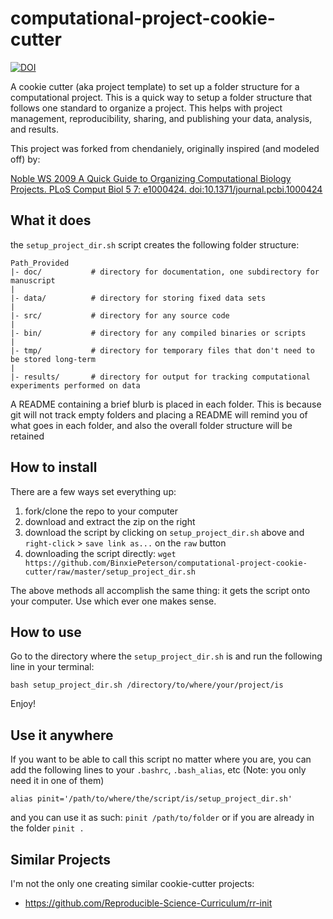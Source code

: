 # computational-project-cookie-cutter

[![DOI](https://zenodo.org/badge/11594/chendaniely/computational-project-cookie-cutter.svg)](#DOI)

A cookie cutter (aka project template) to set up a folder structure for a computational project.
This is a quick way to setup a folder structure that follows one standard to organize a project.
This helps with project management, reproducibility, sharing, and publishing your data, analysis, and results.

This project was forked from chendaniely, originally inspired (and modeled off) by:

[Noble WS 2009 A Quick Guide to Organizing Computational Biology Projects. PLoS Comput Biol 5 7: e1000424. doi:10.1371/journal.pcbi.1000424](http://dx.doi.org/10.1371/journal.pcbi.1000424)

## What it does
the `setup_project_dir.sh` script creates the following folder structure:

    Path_Provided
    |- doc/           # directory for documentation, one subdirectory for manuscript
    |
    |- data/          # directory for storing fixed data sets
    |
    |- src/           # directory for any source code
    |
    |- bin/           # directory for any compiled binaries or scripts
    |
    |- tmp/           # directory for temporary files that don't need to be stored long-term
    |
    |- results/       # directory for output for tracking computational experiments performed on data

A README containing a brief blurb is placed in each folder.
This is because git will not track empty folders and placing a README will
remind you of what goes in each folder, and also the overall
folder structure will be retained

## How to install
There are a few ways set everything up:

1.  fork/clone the repo to your computer
2.  download and extract the zip on the right
3.  download the script by clicking on `setup_project_dir.sh` above and `right-click` > `save link as...` on the `raw` button
4.  downloading the script directly: `wget https://github.com/BinxiePeterson/computational-project-cookie-cutter/raw/master/setup_project_dir.sh`

The above methods all accomplish the same thing: it gets the script onto your computer.
Use which ever one makes sense.

## How to use
Go to the directory where the `setup_project_dir.sh`
is and run the following line in your terminal:

`bash setup_project_dir.sh /directory/to/where/your/project/is`

Enjoy!

## Use it anywhere
If you want to be able to call this script no matter where you are, you can add the following lines to your `.bashrc`, `.bash_alias`, etc (Note: you only need it in one of them)

`alias pinit='/path/to/where/the/script/is/setup_project_dir.sh'`

and you can use it as such: `pinit /path/to/folder` or if you are already in the folder `pinit .`

## Similar Projects
I'm not the only one creating similar cookie-cutter projects:
 - https://github.com/Reproducible-Science-Curriculum/rr-init
